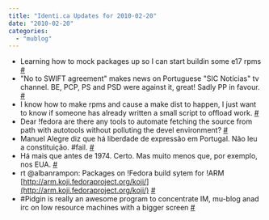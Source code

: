 ```yaml
---
title: "Identi.ca Updates for 2010-02-20"
date: "2010-02-20"
categories: 
  - "mublog"
---
```


- Learning how to mock packages up so I can start buildin some e17 rpms [#](http://identi.ca/notice/22607000)
- "No to SWIFT agreement" makes news on Portuguese "SIC Notícias" tv channel. BE, PCP, PS and PSD were against it, great! Sadly PP in favour. [#](http://identi.ca/notice/22607312)
- I know how to make rpms and cause a make dist to happen, I just want to know if someone has already written a small script to offload work. [#](http://identi.ca/notice/22607613)
- Dear !fedora are there any tools to automate fetching the source from path with autotools without polluting the devel environment? [#](http://identi.ca/notice/22607486)
- Manuel Alegre diz que há liberdade de expressão em Portugal. Não leu a constituição. #fail. [#](http://identi.ca/notice/22610007)
- Há mais que antes de 1974. Certo. Mas muito menos que, por exemplo, nos EUA. [#](http://identi.ca/notice/22610049)
- rt @albanrampon: Packages on !Fedora build sytem for !ARM [http://arm.koji.fedoraproject.org/koji/](http://arm.koji.fedoraproject.org/koji/) [#](http://identi.ca/notice/22632251)
- #Pidgin is really an awesome program to concentrate IM, mu-blog anad irc on low resource machines with a bigger screen [#](http://identi.ca/notice/22641554)
